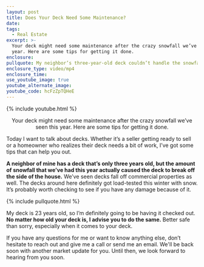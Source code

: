 ```yaml
---
layout: post
title: Does Your Deck Need Some Maintenance?
date:
tags:
  - Real Estate
excerpt: >-
  Your deck might need some maintenance after the crazy snowfall we’ve seen this
  year. Here are some tips for getting it done.
enclosure:
pullquote: My neighbor’s three-year-old deck couldn’t handle the snowfall.
enclosure_type: video/mp4
enclosure_time:
use_youtube_image: true
youtube_alternate_image:
youtube_code: hcFzZpTQHeE
---
```


{% include youtube.html %}

<center>Your deck might need some maintenance after the crazy snowfall we’ve seen this year. Here are some tips for getting it done.</center>

Today I want to talk about decks. Whether it’s a seller getting ready to sell or a homeowner who realizes their deck needs a bit of work, I’ve got some tips that can help you out.&nbsp;

**A neighbor of mine has a deck that’s only three years old, but the amount of snowfall that we’ve had this year actually caused the deck to break off the side of the house.** We’ve seen decks fall off commercial properties as well. The decks around here definitely got load-tested this winter with snow. It’s probably worth checking to see if you have any damage because of it.

{% include pullquote.html %}

My deck is 23 years old, so I’m definitely going to be having it checked out. **No matter how old your deck is, I advise you to do the same.** Better safe than sorry, especially when it comes to your deck.&nbsp;

If you have any questions for me or want to know anything else, don’t hesitate to reach out and give me a call or send me an email. We'll be back soon with another market update for you. Until then, we look forward to hearing from you soon.<br>&nbsp;